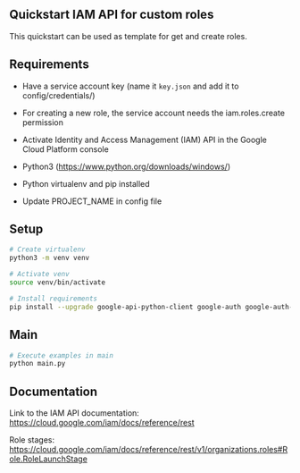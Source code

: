 ## Quickstart IAM API for custom roles

This quickstart can be used as template for get and create roles.

## Requirements

- Have a service account key (name it `key.json` and add it to config/credentials/)

- For creating a new role, the service account needs the iam.roles.create permission

- Activate Identity and Access Management (IAM) API in the Google Cloud Platform console

- Python3 (https://www.python.org/downloads/windows/)

- Python virtualenv and pip installed

- Update PROJECT_NAME in config file

## Setup

```bash
# Create virtualenv
python3 -m venv venv

# Activate venv
source venv/bin/activate

# Install requirements
pip install --upgrade google-api-python-client google-auth google-auth-httplib2
```

## Main

```bash
# Execute examples in main
python main.py
```

## Documentation

Link to the IAM API documentation: https://cloud.google.com/iam/docs/reference/rest

Role stages: https://cloud.google.com/iam/docs/reference/rest/v1/organizations.roles#Role.RoleLaunchStage
